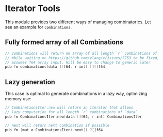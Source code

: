 # Iterator Tools

This module provides two different ways of managing combinatorics.
Let see an example for `combinations`.

## Fully formed array of all Combinations

```v ignore
// combinations will return an array of all length `r` combinations of `data`
// While waiting on https://github.com/vlang/v/issues/7753 to be fixed, the function
// assumes f64 array input. Will be easy to change to generic later
pub fn combinations(data []f64, r int) [][]f64
```

## Lazy generation

This case is optimal to generate combinations in a lazy way, optimizing memory use:

```v ignore
// CombinationsIter.new will return an iterator that allows
// lazy computation for all length `r` combinations of `data`
pub fn CombinationsIter.new(data []f64, r int) CombinationsIter

// next will return next combination if possible
pub fn (mut o CombinationsIter) next() ?[]f64
```
